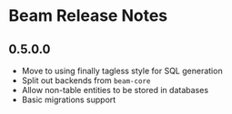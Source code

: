 # Beam Release Notes

## 0.5.0.0

* Move to using finally tagless style for SQL generation
* Split out backends from `beam-core`
* Allow non-table entities to be stored in databases
* Basic migrations support
